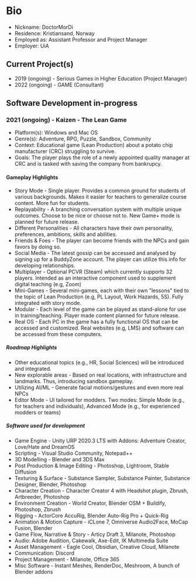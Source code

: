# Bio
- Nickname: DoctorMorDi
- Residence: Kristiansand, Norway
- Employed as: Assistant Professor and Project Manager
- Employer: UiA

## Current Project(s) 
- 2019 (ongoing) - Serious Games in Higher Education (Project Manager)
- 2022 (ongoing) - GAME (Consultant)

## Software Development in-progress
### 2021 (ongoing) - Kaizen - The Lean Game
- Platform(s): Windows and Mac OS 
- Genre(s): Adventure, RPG, Puzzle, Sandbox, Community
- Context: Educational game (Lean Production) about a potato chip manufacturer (CRC) struggling to survive. 
- Goals: The player plays the role of a newly appointed quality manager at CRC and is tasked with saving the company from bankrupcy.

#### Gameplay Highlights
- Story Mode - Single player. Provides a common ground for students of various backgrounds. Makes it easier for teachers to generalize course content. More fun for students. 
- Replayability - A branching conversation system with multiple unique outcomes. Choose to be nice or choose not to. New Game+ mode is planned for future release.
- Different Personalities - All characters have their own personality, preferences, ambitions, skills and abilities. 
- Friends & Foes - The player can become friends with the NPCs and gain favors by doing so. 
- Social Media - The latest gossip can be accessed and analysed by signing up for a BuddyZone account. The player can utilize this info for developing relationships.
- Multiplayer - Optional PCVR (Steam) which currently supports 32 players. Intended as an interactive component used to supplement digital teaching (e.g, Zoom)
- Mini-Games - Several mini-games, each with their own "lessons" tied to the topic of Lean Production (e.g, PL Layout, Work Hazards,  5S). Fully integrated with story mode. 
- Modular - Each level of the game can be played as stand-alone for use in training/teaching. Player made content planned for future release.
- Real OS - Each PC in the game has a fully functional OS that can be accessed and customized. Real websites (e.g, LMS) and software can be accessed from these computers.

##### Roadmap Highlights
- Other educational topics (e.g., HR, Social Sciences) will be introduced and integrated. 
- New explorable areas - Based on real locations, with infrastructure and landmarks. Thus, introducing sandbox gameplay.
- Utilizing AI/ML - Generate facial motions/gestures and even more real NPCs
- Editor Mode - UI tailored for modders. Two modes: Simple Mode (e.g., for teachers and individuals), Advanced Mode (e.g., for experienced modders or teams)


##### Software used for development
- Game Engine - Unity URP 2020.3 LTS with Addons: Adventure Creator, Love/Hate and DreamOS
- Scripting - Visual Studio Community, Notepad++ 
- 3D Modelling - Blender and 3DS Max
- Post Production & Image Editing - Photoshop, Lightroom, Stable Diffusion
- Texturing & Surface - Substance Sampler, Substance Painter, Substance Designer, Blender, Photoshop
- Character Creation - Character Creator 4 with Headshot plugin, Zbrush, Artbreeder, Photoshop
- Environment Creation - World Creator, Blender OSM + Buildify, Photoshop, Zbrush
- Rigging - ActorCore AccuRig, Blender Auto-Rig Pro + Quick-Rig
- Animation & Motion Capture - iCLone 7, Omniverse Audio2Face, MoCap Fusion, Blender
- Game Flow, Narrative & Story - Articy Draft 3, Milanote, Photoshop
- Audio: Adobe Audition, Cakewalk, Axe-Edit, IK Multimedia Suite
- Asset Management - Eagle Cool, Obsidian, Creative Cloud, Milanote
- Communication: Discord
- Project Management - Milanote, Office 365
- Misc Software - Instant Meshes, RenderDoc, Meshroom, A bunch of Blender addons
